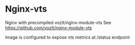 # Nginx-vts

Nginx with precompiled vozlt/nginx-module-vts See https://github.com/vozlt/nginx-module-vts

Image is configured to expose vts metrics at /status endpoint
